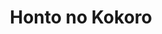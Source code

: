 --- 
title: "Honto no Kokoro"
publishdate: "2019-5-6T16:48:46+02:00"
src: "https://365manga.net/manga/honto-no-kokoro"
image: "https://data.365manga.net/images/thumbnails/19464-honto-no-kokoro.jpg"
description: "Original Web Comic"
---